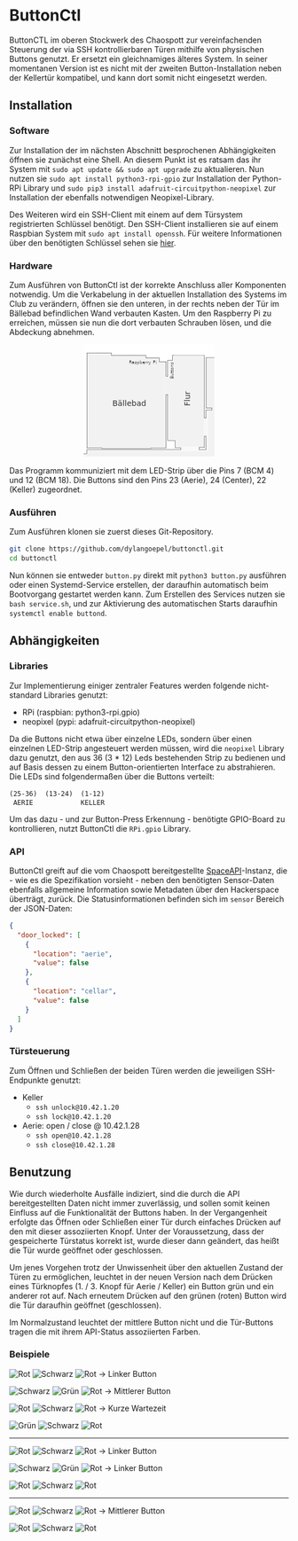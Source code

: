 # ButtonCtl
ButtonCTL im oberen Stockwerk des Chaospott zur vereinfachenden Steuerung der via SSH kontrollierbaren Türen mithilfe
von physischen Buttons genutzt. Er ersetzt ein gleichnamiges älteres System.
In seiner momentanen Version ist es nicht mit der zweiten Button-Installation neben der Kellertür
kompatibel, und kann dort somit nicht eingesetzt werden.

## Installation
### Software
Zur Installation der im nächsten Abschnitt besprochenen Abhängigkeiten öffnen sie zunächst eine Shell.
An diesem Punkt ist es ratsam das ihr System mit `sudo apt update && sudo apt upgrade`
zu aktualieren. Nun nutzen sie `sudo apt install python3-rpi-gpio` zur Installation der Python-RPi Library und
`sudo pip3 install adafruit-circuitpython-neopixel` zur Installation der ebenfalls notwendigen Neopixel-Library.

Des Weiteren wird ein SSH-Client mit einem auf dem Türsystem registrierten Schlüssel benötigt. Den SSH-Client
installieren sie auf einem Raspbian System mit `sudo apt install openssh`. Für weitere Informationen über den
benötigten Schlüssel sehen sie [hier](https://dokuwiki.chaospott.de/infrastruktur:zugang:start).

### Hardware
Zum Ausführen von ButtonCtl ist der korrekte Anschluss aller Komponenten notwendig. Um
die Verkabelung in der aktuellen Installation des Systems im Club zu verändern, öffnen sie
den unteren, in der rechts neben der Tür im Bällebad befindlichen  Wand verbauten Kasten.
Um den Raspberry Pi zu erreichen, müssen sie nun die dort verbauten Schrauben lösen, und die Abdeckung abnehmen.

<div style="text-align:center"><img src="./buttons-platzierung.png" /></div>

Das Programm kommuniziert mit dem LED-Strip über die Pins 7 (BCM 4) und 12 (BCM 18). Die Buttons sind den
Pins 23 (Aerie), 24 (Center), 22 (Keller) zugeordnet.

### Ausführen
Zum Ausführen klonen sie zuerst dieses Git-Repository.
```bash
git clone https://github.com/dylangoepel/buttonctl.git
cd buttonctl
```
Nun können sie entweder `button.py` direkt mit `python3 button.py` ausführen oder einen Systemd-Service erstellen, der
daraufhin automatisch beim Bootvorgang gestartet werden kann. Zum Erstellen des Services nutzen sie `bash service.sh`,
und zur Aktivierung des automatischen Starts daraufhin `systemctl enable buttond`.

## Abhängigkeiten
### Libraries
Zur Implementierung einiger zentraler Features werden folgende nicht-standard Libraries genutzt:
- RPi (raspbian: python3-rpi.gpio)
- neopixel (pypi: adafruit-circuitpython-neopixel)

Da die Buttons nicht etwa über einzelne LEDs, sondern über einen einzelnen LED-Strip angesteuert
werden müssen, wird die ```neopixel``` Library dazu genutzt, den aus 36 (3 * 12) Leds bestehenden Strip zu bedienen
und auf Basis dessen zu einem Button-orientierten Interface zu abstrahieren.
Die LEDs sind folgendermaßen über die Buttons verteilt:
```
(25-36)  (13-24)  (1-12)
 AERIE            KELLER
```

Um das dazu - und zur Button-Press Erkennung - benötigte GPIO-Board zu kontrollieren, nutzt ButtonCtl die ```RPi.gpio```
Library.

### API
ButtonCtl greift auf die vom Chaospott bereitgestellte [SpaceAPI](http://spaceapi.net/)-Instanz, die - wie es die
Spezifikation vorsieht - neben den benötigten Sensor-Daten ebenfalls allgemeine Information
sowie Metadaten über den Hackerspace überträgt, zurück.
Die Statusinformationen befinden sich im `sensor` Bereich der JSON-Daten:
```json
{
  "door_locked": [
    {
      "location": "aerie",
      "value": false
    },
    {
      "location": "cellar",
      "value": false
    }
  ]
}
```

### Türsteuerung
Zum Öffnen und Schließen der beiden Türen werden die jeweiligen SSH-Endpunkte genutzt:
- Keller
  - `ssh unlock@10.42.1.20`
  - `ssh lock@10.42.1.20`
- Aerie:  open / close @ 10.42.1.28
  - `ssh open@10.42.1.28`
  - `ssh close@10.42.1.28`
 
## Benutzung
Wie durch wiederholte Ausfälle indiziert, sind die durch die API bereitgestellten Daten nicht immer zuverlässig,
und sollen somit keinen Einfluss auf die Funktionalität der Buttons haben. In der Vergangenheit
erfolgte das Öffnen oder Schließen einer Tür durch einfaches Drücken auf den mit dieser assoziierten Knopf.
Unter der Voraussetzung, dass der gespeicherte Türstatus korrekt ist, wurde dieser dann geändert, das heißt die
Tür wurde geöffnet oder geschlossen.

Um jenes Vorgehen trotz der Unwissenheit über den aktuellen Zustand der Türen zu ermöglichen, leuchtet in der neuen
Version nach dem Drücken eines Türknopfes (1. / 3. Knopf für Aerie / Keller) ein Button grün und ein anderer rot auf.
Nach erneutem Drücken auf den grünen (roten) Button wird die Tür daraufhin geöffnet (geschlossen).

Im Normalzustand leuchtet der mittlere Button nicht und die Tür-Buttons tragen die mit ihrem API-Status
assoziierten Farben.

### Beispiele

![Rot](https://placehold.it/15/ff0000/000000?text=+)
![Schwarz](https://placehold.it/15/000000/000000?text=+)
![Rot](https://placehold.it/15/ff0000/000000?text=+)
→ Linker Button

![Schwarz](https://placehold.it/15/000000/000000?text=+)
![Grün](https://placehold.it/15/00ff00/000000?text=+)
![Rot](https://placehold.it/15/ff0000/000000?text=+) 
→ Mittlerer Button

![Rot](https://placehold.it/15/ff0000/000000?text=+)
![Schwarz](https://placehold.it/15/000000/000000?text=+)
![Rot](https://placehold.it/15/ff0000/000000?text=+)
→ Kurze Wartezeit

![Grün](https://placehold.it/15/00ff00/000000?text=+)
![Schwarz](https://placehold.it/15/000000j/000000?text=+)
![Rot](https://placehold.it/15/ff0000/000000?text=+) 

----------

![Rot](https://placehold.it/15/ff0000/000000?text=+)
![Schwarz](https://placehold.it/15/000000/000000?text=+)
![Rot](https://placehold.it/15/ff0000/000000?text=+)
→ Linker Button

![Schwarz](https://placehold.it/15/000000/000000?text=+)
![Grün](https://placehold.it/15/00ff00/000000?text=+)
![Rot](https://placehold.it/15/ff0000/000000?text=+) 
→ Linker Button

![Rot](https://placehold.it/15/ff0000/000000?text=+)
![Schwarz](https://placehold.it/15/000000/000000?text=+)
![Rot](https://placehold.it/15/ff0000/000000?text=+)

-----------

![Rot](https://placehold.it/15/ff0000/000000?text=+)
![Schwarz](https://placehold.it/15/000000/000000?text=+)
![Rot](https://placehold.it/15/ff0000/000000?text=+)
→ Mittlerer Button

![Rot](https://placehold.it/15/ff0000/000000?text=+)
![Schwarz](https://placehold.it/15/000000/000000?text=+)
![Rot](https://placehold.it/15/ff0000/000000?text=+)
